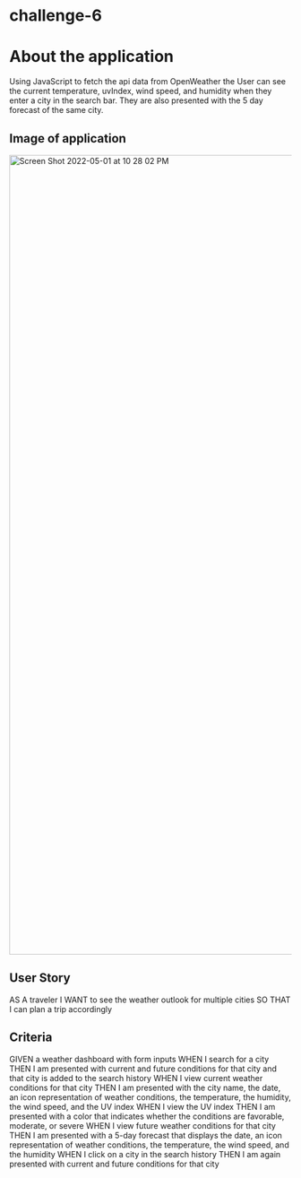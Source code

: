 # challenge-6

# About the application
Using JavaScript to fetch the api data from OpenWeather the User can see the current temperature, uvIndex, wind speed, and humidity when they enter a city in the search bar. They are
also presented with the 5 day forecast of the same city. 

## Image of application
<img width="1427" alt="Screen Shot 2022-05-01 at 10 28 02 PM" src="https://user-images.githubusercontent.com/94779524/166177384-ef6933fc-e776-485c-ba03-68618013cd69.png">

## User Story

AS A traveler
I WANT to see the weather outlook for multiple cities
SO THAT I can plan a trip accordingly

## Criteria
GIVEN a weather dashboard with form inputs
WHEN I search for a city
THEN I am presented with current and future conditions for that city and that city is added to the search history
WHEN I view current weather conditions for that city
THEN I am presented with the city name, the date, an icon representation of weather conditions, the temperature, the humidity, the wind speed, and the UV index
WHEN I view the UV index
THEN I am presented with a color that indicates whether the conditions are favorable, moderate, or severe
WHEN I view future weather conditions for that city
THEN I am presented with a 5-day forecast that displays the date, an icon representation of weather conditions, the temperature, the wind speed, and the humidity
WHEN I click on a city in the search history
THEN I am again presented with current and future conditions for that city


